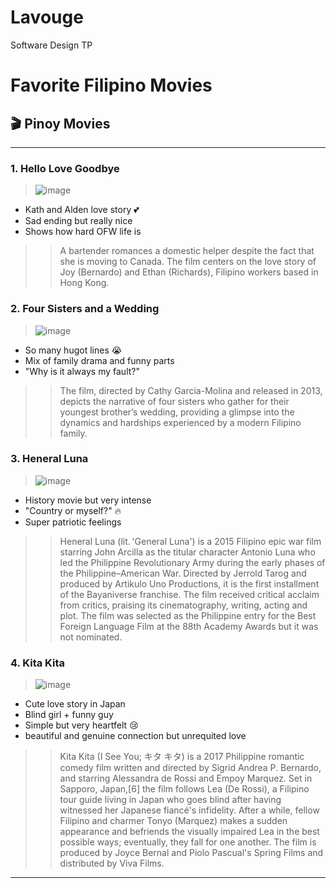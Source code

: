 # Lavouge
Software Design TP

# Favorite Filipino Movies

## 🎬 Pinoy Movies
---

### 1. Hello Love Goodbye 
>![image](https://github.com/user-attachments/assets/f5f7ee0a-4d26-4e5b-8b8c-a6031f38b33d)

- Kath and Alden love story 💕  
- Sad ending but really nice  
- Shows how hard OFW life is
>>A bartender romances a domestic helper despite the fact that she is moving to Canada. The film centers on the love story of Joy (Bernardo) and Ethan (Richards), Filipino workers based in Hong Kong.

### 2. Four Sisters and a Wedding 
>![image](https://github.com/user-attachments/assets/ac2bb0e3-7368-4efa-85f9-56b7ea132624)

- So many hugot lines 😭  
- Mix of family drama and funny parts  
- "Why is it always my fault?"
>>The film, directed by Cathy Garcia-Molina and released in 2013, depicts the narrative of four sisters who gather for their youngest brother’s wedding, providing a glimpse into the dynamics and hardships experienced by a modern Filipino family.

### 3. Heneral Luna  
>![image](https://github.com/user-attachments/assets/c1e308b8-a181-4547-9afe-e1e7a11a19de)

- History movie but very intense  
- "Country or myself?" 🔥  
- Super patriotic feelings
>>Heneral Luna (lit. 'General Luna') is a 2015 Filipino epic war film starring John Arcilla as the titular character Antonio Luna who led the Philippine Revolutionary Army during the early phases of the Philippine–American War. Directed by Jerrold Tarog and produced by Artikulo Uno Productions, it is the first installment of the Bayaniverse franchise. The film received critical acclaim from critics, praising its cinematography, writing, acting and plot. The film was selected as the Philippine entry for the Best Foreign Language Film at the 88th Academy Awards but it was not nominated.

### 4. Kita Kita  
>![image](https://github.com/user-attachments/assets/b3160bde-4a68-49aa-8205-99fe466b8b20)

- Cute love story in Japan  
- Blind girl + funny guy  
- Simple but very heartfelt 😢
- beautiful and genuine connection but unrequited love
>>Kita Kita (I See You; キタ キタ) is a 2017 Philippine romantic comedy film written and directed by Sigrid Andrea P. Bernardo, and starring Alessandra de Rossi and Empoy Marquez. Set in Sapporo, Japan,[6] the film follows Lea (De Rossi), a Filipino tour guide living in Japan who goes blind after having witnessed her Japanese fiancé's infidelity. After a while, fellow Filipino and charmer Tonyo (Marquez) makes a sudden appearance and befriends the visually impaired Lea in the best possible ways; eventually, they fall for one another. The film is produced by Joyce Bernal and Piolo Pascual's Spring Films and distributed by Viva Films.

---

